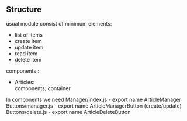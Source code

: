 ## Structure

usual module consist of minimum elements:
- list of items
- create item
- update item
- read item
- delete item

components :
- Articles:  
 components, container

 In components we need
 Manager/index.js - export name ArticleManager
 Buttons/manager.js - export name ArticleManagerButton (create/update)
 Buttons/delete.js - export name ArticleDeleteButton